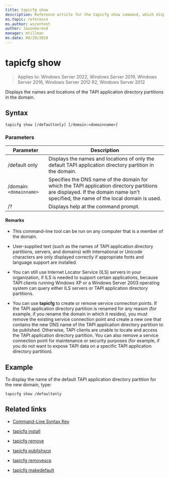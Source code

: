 ```yaml
---
title: tapicfg show
description: Reference article for the tapicfg show command, which displays the names and locations of the TAPI application directory partitions in the domain.
ms.topic: reference
ms.author: wscontent
author: JasonGerend
manager: mtillman
ms.date: 09/29/2020
---
```


# tapicfg show

>Applies to: Windows Server 2022, Windows Server 2019, Windows Server 2016, Windows Server 2012 R2, Windows Server 2012

Displays the names and locations of the TAPI application directory partitions in the domain.

## Syntax

```
tapicfg show [/defaultonly] [/domain:<domainname>]
```

### Parameters

| Parameter | Description |
|--|--|
| /default only | Displays the names and locations of only the default TAPI application directory partition in the domain. |
| /domain: `<domainname>` | Specifies the DNS name of the domain for which the TAPI application directory partitions are displayed. If the domain name isn't specified, the name of the local domain is used. |
| /? | Displays help at the command prompt. |

#### Remarks

- This command-line tool can be run on any computer that is a member of the domain.

- User-supplied text (such as the names of TAPI application directory partitions, servers, and domains) with International or Unicode characters are only displayed correctly if appropriate fonts and language support are installed.

- You can still use Internet Locator Service (ILS) servers in your organization, if ILS is needed to support certain applications, because TAPI clients running Windows XP or a Windows Server 2003 operating system can query either ILS servers or TAPI application directory partitions.

- You can use **tapicfg** to create or remove service connection points. If the TAPI application directory partition is renamed for any reason (for example, if you rename the domain in which it resides), you must remove the existing service connection point and create a new one that contains the new DNS name of the TAPI application directory partition to be published. Otherwise, TAPI clients are unable to locate and access the TAPI application directory partition. You can also remove a service connection point for maintenance or security purposes (for example, if you do not want to expose TAPI data on a specific TAPI application directory partition).

## Example

To display the name of the default TAPI application directory partition for the new domain, type:

```
tapicfg show /defaultonly
```

## Related links

- [Command-Line Syntax Key](command-line-syntax-key.md)

- [tapicfg install](tapicfg-install.md)

- [tapicfg remove](tapicfg-remove.md)

- [tapicfg publishscp](tapicfg-publishscp.md)

- [tapicfg removescp](tapicfg-removescp.md)

- [tapicfg makedefault](tapicfg-makedefault.md)
